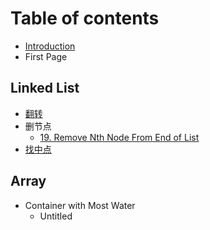 # Table of contents

* [Introduction](README.md)
* First Page

## Linked List

* [翻转](linked-list/206.-reverse-linked-list.md)
* 删节点
  * [19. Remove Nth Node From End of List](linked-list/shan-jie-dian/19.-remove-nth-node-from-end-of-list.md)
* [找中点](linked-list/zhao-zhong-dian.md)

## Array

* Container with Most Water
  * Untitled

